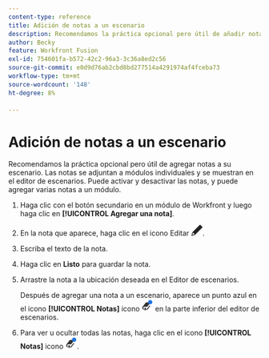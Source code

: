 ```yaml
---
content-type: reference
title: Adición de notas a un escenario
description: Recomendamos la práctica opcional pero útil de añadir notas sobre cada módulo.
author: Becky
feature: Workfront Fusion
exl-id: 754601fa-b572-42c2-96a3-3c36a8ed2c56
source-git-commit: e0d9d76ab2cbd8bd277514a4291974af4fceba73
workflow-type: tm+mt
source-wordcount: '148'
ht-degree: 8%

---
```


# Adición de notas a un escenario

Recomendamos la práctica opcional pero útil de agregar notas a su escenario. Las notas se adjuntan a módulos individuales y se muestran en el editor de escenarios. Puede activar y desactivar las notas, y puede agregar varias notas a un módulo.

1. Haga clic con el botón secundario en un módulo de Workfront y luego haga clic en **[!UICONTROL Agregar una nota]**.
1. En la nota que aparece, haga clic en el icono Editar ![Editar icono](assets/edit-note.png).
1. Escriba el texto de la nota.
1. Haga clic en **Listo** para guardar la nota.
1. Arrastre la nota a la ubicación deseada en el Editor de escenarios.

   Después de agregar una nota a un escenario, aparece un punto azul en el icono **[!UICONTROL Notas]** icono ![Notas icono con punto](assets/notes-icon-w-dot.png) en la parte inferior del editor de escenarios.

1. Para ver u ocultar todas las notas, haga clic en el icono **[!UICONTROL Notas]** icono ![Notas con punto](assets/notes-icon-w-dot.png).

